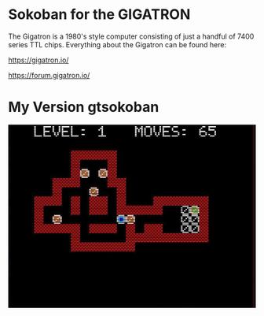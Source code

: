# Sokoban for the GIGATRON

The Gigatron is a 1980's style computer consisting of just a handful of 7400 series TTL chips.
Everything about the Gigatron can be found here:

https://gigatron.io/

https://forum.gigatron.io/


# My Version gtsokoban
![gtsokoban for Gigatron](pic/gtsokoban-gigatron.jpg)








